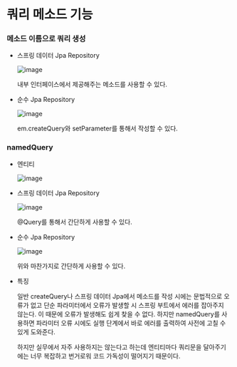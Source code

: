 # 쿼리 메소드 기능

### 메소드 이름으로 쿼리 생성

+ 스프링 데이터 Jpa Repository

  ![image](https://github.com/ManchanTime/TrashBoys/assets/127479677/4826788c-8fc8-4865-bc76-556b8264f4c5)

  내부 인터페이스에서 제공해주는 메소드를 사용할 수 있다.
  
+ 순수 Jpa Repository

  ![image](https://github.com/ManchanTime/TrashBoys/assets/127479677/31af3aab-6a87-42b4-9983-379382845061)

  em.createQuery와 setParameter를 통해서 작성할 수 있다.

### namedQuery

+ 엔티티
  
  ![image](https://github.com/ManchanTime/TrashBoys/assets/127479677/ab41529b-4194-4bc7-a410-5389aae4886b)

+ 스프링 데이터 Jpa Repository

  ![image](https://github.com/ManchanTime/TrashBoys/assets/127479677/b26aa594-72d8-4635-bb8c-9af5cfdf31d6)

  @Query를 통해서 간단하게 사용할 수 있다.

+ 순수 Jpa Repository

  ![image](https://github.com/ManchanTime/TrashBoys/assets/127479677/8a2e2893-ba50-474e-9406-da61efdacbce)

  위와 마찬가지로 간단하게 사용할 수 있다.

+ 특징

  일반 createQuery나 스프링 데이터 Jpa에서 메소드를 작성 시에는 문법적으로 오류가 없고 단순 파라미터에서 오류가 발생할 시 스프링 부트에서 에러를 잡아주지 않는다.
  이 때문에 오류가 발생해도 쉽게 찾을 수 없다. 하지만 namedQuery를 사용하면 파라미터 오류 시에도 실행 단계에서 바로 에러를 출력하여 사전에 고칠 수 있게 도와준다.

  하지만 실무에서 자주 사용하지는 않는다고 하는데 엔티티마다 쿼리문을 달아주기에는 너무 복잡하고 번거로워 코드 가독성이 떨어지기 때문이다.





